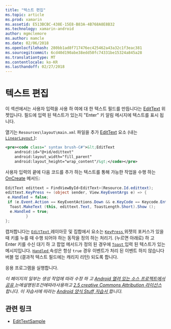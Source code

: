 ```yaml
---
title: "텍스트 편집"
ms.topic: article
ms.prod: xamarin
ms.assetid: E513BCBC-438E-15E8-B83A-4B768A8E8B32
ms.technology: xamarin-android
author: mgmclemore
ms.author: mamcle
ms.date: 02/06/2018
ms.openlocfilehash: 280bb1ad8f717476ec425462a43a32c1f3eac381
ms.sourcegitcommit: 6cd40d190abe38edd50fc74331be15324a845a28
ms.translationtype: MT
ms.contentlocale: ko-KR
ms.lasthandoff: 02/27/2018
---
```

# <a name="edit-text"></a>텍스트 편집

이 섹션에서는 사용자 입력을 사용 하 여에 대 한 텍스트 필드를 만듭니다는 [EditText](https://developer.xamarin.com/api/type/Android.Widget.EditText/) 위젯입니다. 필드에 입력 된 텍스트가 있는지 "Enter" 키 알림 메시지에 텍스트를 표시 됩니다.

열기는 <code>Resources\layout\main.xml</code> 파일을 추가 [EditText](https://developer.xamarin.com/api/type/Android.Widget.EditText/) 요소 (내는 [ `LinearLayout` ](https://developer.xamarin.com/api/type/Android.Widget.LinearLayout/)):

```xml
<pre><code class=" syntax brush-C#">&lt;EditText
    android:id="@+id/edittext"
    android:layout_width="fill_parent"
    android:layout_height="wrap_content"/&gt;</code></pre>
```

사용자 입력의 끝에 다음 코드를 추가 하는 텍스트를 통해 가능한 작업을 수행 하는 [OnCreate](https://developer.xamarin.com/api/member/Android.App.Activity.OnCreate/) 메서드:

```csharp
EditText edittext = FindViewById<EditText>(Resource.Id.edittext);
edittext.KeyPress += (object sender, View.KeyEventArgs e) => {
 e.Handled = false;
 if (e.Event.Action == KeyEventActions.Down && e.KeyCode == Keycode.Enter) {
  Toast.MakeText (this, edittext.Text, ToastLength.Short).Show ();
  e.Handled = true;
         }
};
```

캡처합니다는 [ `EditText` ](https://developer.xamarin.com/api/type/Android.Widget.EditText/) 레이아웃 및 집합에서 요소는 [ `KeyPress` ](https://developer.xamarin.com/api/event/Android.Views.View.KeyPress/) 위젯의 포커스가 있을 때 키를 누를 때 수행 되어야 하는 동작을 정의 하는 처리기. (누르면 아래로) 하 고 Enter 키를 수신 대기 하 고 팝업 메서드가 정의 된 경우에 [ `Toast` ](https://developer.xamarin.com/api/type/Android.Widget.Toast/) 입력 된 텍스트가 있는 메시지입니다. [ `Handled` ](https://developer.xamarin.com/api/property/Android.Views.View+KeyEventArgs.Handled/) 속성은 항상 `true` 경우 이벤트가 처리 된 이벤트 하지 않습니다 버블 업 (결과적 텍스트 필드에는 캐리지 리턴) 되도록 합니다.

응용 프로그램을 실행합니다.

*이 페이지의 일부는 생성 작업에 따라 수정 하 고* [ *Android 열려 있는 소스 프로젝트에서 공유* ](http://code.google.com/policies.html) *는에설명된조건에따라사용하고* [ *2.5 creative Commons Attribution 라이선스* ](http://creativecommons.org/licenses/by/2.5/) *합니다. 이 자습서에 따라는* [ *Android 양식 Stuff 자습서* ](http://developer.android.com/resources/tutorials/views/hello-formstuff.html) *합니다.*



## <a name="related-links"></a>관련 링크

- [EditTextSample](https://developer.xamarin.com/samples/monodroid/UserInterface/EditTextSample/)
